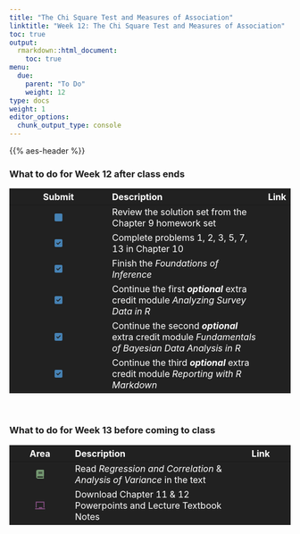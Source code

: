 ```yaml
---
title: "The Chi Square Test and Measures of Association"
linktitle: "Week 12: The Chi Square Test and Measures of Association"
toc: true
output:
  rmarkdown::html_document:
    toc: true
menu:
  due:
    parent: "To Do"
    weight: 12
type: docs
weight: 1
editor_options: 
  chunk_output_type: console
---
```


<script src="/rmarkdown-libs/kePrint/kePrint.js"></script>
<link href="/rmarkdown-libs/lightable/lightable.css" rel="stylesheet" />
<script src="/rmarkdown-libs/kePrint/kePrint.js"></script>

<link href="/rmarkdown-libs/lightable/lightable.css" rel="stylesheet" />

{{% aes-header %}}

### What to do for Week 12 after class ends

<table class="table" style="width: auto !important; margin-left: auto; margin-right: auto;">
<thead>
<tr>
<th style="text-align:center;color: #ffffff !important;background-color: #212121 !important;vertical-align: middle !important;">
Submit
</th>
<th style="text-align:left;color: #ffffff !important;background-color: #212121 !important;vertical-align: middle !important;">
Description
</th>
<th style="text-align:center;color: #ffffff !important;background-color: #212121 !important;vertical-align: middle !important;">
Link
</th>
</tr>
</thead>
<tbody>
<tr>
<td style="text-align:center;width: 10em; color: #ffffff !important;background-color: #212121 !important;vertical-align: middle !important;">
<svg aria-hidden="true" role="img" viewbox="0 0 448 512" style="height:1em;width:0.88em;vertical-align:-0.125em;margin-left:auto;margin-right:auto;font-size:inherit;fill:#4682b4;overflow:visible;position:relative;">
<path d="M0 96C0 60.65 28.65 32 64 32H384C419.3 32 448 60.65 448 96V416C448 451.3 419.3 480 384 480H64C28.65 480 0 451.3 0 416V96z"></path>
</svg>
</td>
<td style="text-align:left;color: #ffffff !important;background-color: #212121 !important;vertical-align: middle !important;">
Review the solution set from the Chapter 9 homework set
</td>
<td style="text-align:center;color: #ffffff !important;background-color: #212121 !important;vertical-align: middle !important;">
<a href="/tasks/10-tasks/#solutions"> <i class="fa-solid fa-link" style="color:#598fff"></i> </a>
</td>
</tr>
<tr>
<td style="text-align:center;width: 10em; color: #ffffff !important;background-color: #212121 !important;vertical-align: middle !important;">
<svg aria-hidden="true" role="img" viewbox="0 0 448 512" style="height:1em;width:0.88em;vertical-align:-0.125em;margin-left:auto;margin-right:auto;font-size:inherit;fill:#4682b4;overflow:visible;position:relative;">
<path d="M384 32C419.3 32 448 60.65 448 96V416C448 451.3 419.3 480 384 480H64C28.65 480 0 451.3 0 416V96C0 60.65 28.65 32 64 32H384zM339.8 211.8C350.7 200.9 350.7 183.1 339.8 172.2C328.9 161.3 311.1 161.3 300.2 172.2L192 280.4L147.8 236.2C136.9 225.3 119.1 225.3 108.2 236.2C97.27 247.1 97.27 264.9 108.2 275.8L172.2 339.8C183.1 350.7 200.9 350.7 211.8 339.8L339.8 211.8z"></path>
</svg>
</td>
<td style="text-align:left;color: #ffffff !important;background-color: #212121 !important;vertical-align: middle !important;">
Complete problems 1, 2, 3, 5, 7, 13 in Chapter 10
</td>
<td style="text-align:center;color: #ffffff !important;background-color: #212121 !important;vertical-align: middle !important;">
<a href="/tasks/12-tasks/#homework"> <i class="fa-solid fa-link" style="color:#598fff"></i> </a>
</td>
</tr>
<tr>
<td style="text-align:center;width: 10em; color: #ffffff !important;background-color: #212121 !important;vertical-align: middle !important;">
<svg aria-hidden="true" role="img" viewbox="0 0 448 512" style="height:1em;width:0.88em;vertical-align:-0.125em;margin-left:auto;margin-right:auto;font-size:inherit;fill:#4682b4;overflow:visible;position:relative;">
<path d="M384 32C419.3 32 448 60.65 448 96V416C448 451.3 419.3 480 384 480H64C28.65 480 0 451.3 0 416V96C0 60.65 28.65 32 64 32H384zM339.8 211.8C350.7 200.9 350.7 183.1 339.8 172.2C328.9 161.3 311.1 161.3 300.2 172.2L192 280.4L147.8 236.2C136.9 225.3 119.1 225.3 108.2 236.2C97.27 247.1 97.27 264.9 108.2 275.8L172.2 339.8C183.1 350.7 200.9 350.7 211.8 339.8L339.8 211.8z"></path>
</svg>
</td>
<td style="text-align:left;color: #ffffff !important;background-color: #212121 !important;vertical-align: middle !important;">
Finish the <i>Foundations of Inference</i>
</td>
<td style="text-align:center;color: #ffffff !important;background-color: #212121 !important;vertical-align: middle !important;">
<a href="/datacamp/05-module/"> <i class="fa-solid fa-link" style="color:#598fff"></i> </a>
</td>
</tr>
<tr>
<td style="text-align:center;width: 10em; color: #ffffff !important;background-color: #212121 !important;vertical-align: middle !important;">
<svg aria-hidden="true" role="img" viewbox="0 0 448 512" style="height:1em;width:0.88em;vertical-align:-0.125em;margin-left:auto;margin-right:auto;font-size:inherit;fill:#4682b4;overflow:visible;position:relative;">
<path d="M384 32C419.3 32 448 60.65 448 96V416C448 451.3 419.3 480 384 480H64C28.65 480 0 451.3 0 416V96C0 60.65 28.65 32 64 32H384zM339.8 211.8C350.7 200.9 350.7 183.1 339.8 172.2C328.9 161.3 311.1 161.3 300.2 172.2L192 280.4L147.8 236.2C136.9 225.3 119.1 225.3 108.2 236.2C97.27 247.1 97.27 264.9 108.2 275.8L172.2 339.8C183.1 350.7 200.9 350.7 211.8 339.8L339.8 211.8z"></path>
</svg>
</td>
<td style="text-align:left;color: #ffffff !important;background-color: #212121 !important;vertical-align: middle !important;">
Continue the first <b><i>optional</i></b> extra credit module <i>Analyzing Survey Data in R</i>
</td>
<td style="text-align:center;color: #ffffff !important;background-color: #212121 !important;vertical-align: middle !important;">
<a href="/datacamp/07-module/"> <i class="fa-solid fa-link" style="color:#598fff"></i> </a>
</td>
</tr>
<tr>
<td style="text-align:center;width: 10em; color: #ffffff !important;background-color: #212121 !important;vertical-align: middle !important;">
<svg aria-hidden="true" role="img" viewbox="0 0 448 512" style="height:1em;width:0.88em;vertical-align:-0.125em;margin-left:auto;margin-right:auto;font-size:inherit;fill:#4682b4;overflow:visible;position:relative;">
<path d="M384 32C419.3 32 448 60.65 448 96V416C448 451.3 419.3 480 384 480H64C28.65 480 0 451.3 0 416V96C0 60.65 28.65 32 64 32H384zM339.8 211.8C350.7 200.9 350.7 183.1 339.8 172.2C328.9 161.3 311.1 161.3 300.2 172.2L192 280.4L147.8 236.2C136.9 225.3 119.1 225.3 108.2 236.2C97.27 247.1 97.27 264.9 108.2 275.8L172.2 339.8C183.1 350.7 200.9 350.7 211.8 339.8L339.8 211.8z"></path>
</svg>
</td>
<td style="text-align:left;color: #ffffff !important;background-color: #212121 !important;vertical-align: middle !important;">
Continue the second <b><i>optional</i></b> extra credit module <i>Fundamentals of Bayesian Data Analysis in R</i>
</td>
<td style="text-align:center;color: #ffffff !important;background-color: #212121 !important;vertical-align: middle !important;">
<a href="/datacamp/08-module/"> <i class="fa-solid fa-link" style="color:#598fff"></i> </a>
</td>
</tr>
<tr>
<td style="text-align:center;width: 10em; color: #ffffff !important;background-color: #212121 !important;vertical-align: middle !important;">
<svg aria-hidden="true" role="img" viewbox="0 0 448 512" style="height:1em;width:0.88em;vertical-align:-0.125em;margin-left:auto;margin-right:auto;font-size:inherit;fill:#4682b4;overflow:visible;position:relative;">
<path d="M384 32C419.3 32 448 60.65 448 96V416C448 451.3 419.3 480 384 480H64C28.65 480 0 451.3 0 416V96C0 60.65 28.65 32 64 32H384zM339.8 211.8C350.7 200.9 350.7 183.1 339.8 172.2C328.9 161.3 311.1 161.3 300.2 172.2L192 280.4L147.8 236.2C136.9 225.3 119.1 225.3 108.2 236.2C97.27 247.1 97.27 264.9 108.2 275.8L172.2 339.8C183.1 350.7 200.9 350.7 211.8 339.8L339.8 211.8z"></path>
</svg>
</td>
<td style="text-align:left;color: #ffffff !important;background-color: #212121 !important;vertical-align: middle !important;">
Continue the third <b><i>optional</i></b> extra credit module <i>Reporting with R Markdown</i>
</td>
<td style="text-align:center;color: #ffffff !important;background-color: #212121 !important;vertical-align: middle !important;">
<a href="/datacamp/09-module/"> <i class="fa-solid fa-link" style="color:#598fff"></i> </a>
</td>
</tr>
</tbody>
</table>

<br />

### What to do for Week 13 before coming to class

<table class="table" style="width: auto !important; margin-left: auto; margin-right: auto;">
<thead>
<tr>
<th style="text-align:center;color: #ffffff !important;background-color: #212121 !important;vertical-align: middle !important;">
Area
</th>
<th style="text-align:left;color: #ffffff !important;background-color: #212121 !important;vertical-align: middle !important;">
Description
</th>
<th style="text-align:center;color: #ffffff !important;background-color: #212121 !important;vertical-align: middle !important;">
Link
</th>
</tr>
</thead>
<tbody>
<tr>
<td style="text-align:center;width: 10em; color: #ffffff !important;background-color: #212121 !important;vertical-align: middle !important;">
<svg aria-hidden="true" role="img" viewbox="0 0 448 512" style="height:1em;width:0.88em;vertical-align:-0.125em;margin-left:auto;margin-right:auto;font-size:inherit;fill:#739670;overflow:visible;position:relative;">
<path d="M448 336v-288C448 21.49 426.5 0 400 0H96C42.98 0 0 42.98 0 96v320c0 53.02 42.98 96 96 96h320c17.67 0 32-14.33 32-31.1c0-11.72-6.607-21.52-16-27.1v-81.36C441.8 362.8 448 350.2 448 336zM143.1 128h192C344.8 128 352 135.2 352 144C352 152.8 344.8 160 336 160H143.1C135.2 160 128 152.8 128 144C128 135.2 135.2 128 143.1 128zM143.1 192h192C344.8 192 352 199.2 352 208C352 216.8 344.8 224 336 224H143.1C135.2 224 128 216.8 128 208C128 199.2 135.2 192 143.1 192zM384 448H96c-17.67 0-32-14.33-32-32c0-17.67 14.33-32 32-32h288V448z"></path>
</svg>
</td>
<td style="text-align:left;width: 30em; color: #ffffff !important;background-color: #212121 !important;vertical-align: middle !important;">
Read <i>Regression and Correlation</i> & <i>Analysis of Variance</i> in the text
</td>
<td style="text-align:center;width: 10em; color: #ffffff !important;background-color: #212121 !important;vertical-align: middle !important;">
<a href="/readings/13-reading/#book-stuff"> <i class="fa-solid fa-link" style="color:#ff598f"></i> </a>
</td>
</tr>
<tr>
<td style="text-align:center;width: 10em; color: #ffffff !important;background-color: #212121 !important;vertical-align: middle !important;">
<svg aria-hidden="true" role="img" viewbox="0 0 576 512" style="height:1em;width:1.12em;vertical-align:-0.125em;margin-left:auto;margin-right:auto;font-size:inherit;fill:#764874;overflow:visible;position:relative;">
<path d="M96 96h384v288h64V72C544 50 525.1 32 504 32H72C49.1 32 32 50 32 72V384h64V96zM560 416H416v-48c0-8.838-7.164-16-16-16h-160C231.2 352 224 359.2 224 368V416H16C7.164 416 0 423.2 0 432v32C0 472.8 7.164 480 16 480h544c8.836 0 16-7.164 16-16v-32C576 423.2 568.8 416 560 416z"></path>
</svg>
</td>
<td style="text-align:left;width: 30em; color: #ffffff !important;background-color: #212121 !important;vertical-align: middle !important;">
Download Chapter 11 & 12 Powerpoints and Lecture Textbook Notes
</td>
<td style="text-align:center;width: 10em; color: #ffffff !important;background-color: #212121 !important;vertical-align: middle !important;">
<a href="/materials/13-content/#textbook-notes"> <i class="fa-solid fa-link" style="color:#ff598f"></i> </a>
</td>
</tr>
</tbody>
</table>
